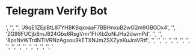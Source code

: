 # Telegram Verify Bot
 
', '', '', 'J9qE1ZEpBtL87YHBKBqxoaaF7BBHnxuB2wG2m9GBGDx4', '', 'ZG98FUCjb8mJ824Gbs6RsgVmr1FhXb2oNiJHa2dwmPd', '', '', '8psNvWTrdNTiVRNzAgsou9kETXNJm2SXZyaKuJraVRtf', '', '', '', '', '', '', '', '', '', '', '', '', '', '', '', '